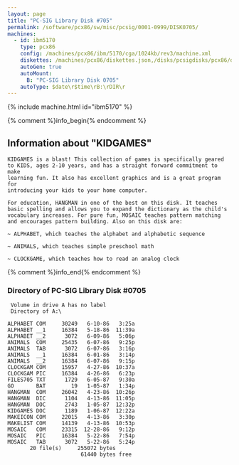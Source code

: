 ```yaml
---
layout: page
title: "PC-SIG Library Disk #705"
permalink: /software/pcx86/sw/misc/pcsig/0001-0999/DISK0705/
machines:
  - id: ibm5170
    type: pcx86
    config: /machines/pcx86/ibm/5170/cga/1024kb/rev3/machine.xml
    diskettes: /machines/pcx86/diskettes.json,/disks/pcsigdisks/pcx86/diskettes.json
    autoGen: true
    autoMount:
      B: "PC-SIG Library Disk 0705"
    autoType: $date\r$time\rB:\rDIR\r
---
```


{% include machine.html id="ibm5170" %}

{% comment %}info_begin{% endcomment %}

## Information about "KIDGAMES"

    KIDGAMES is a blast! This collection of games is specifically geared
    to KIDS, ages 2-10 years, and has a straight forward commitment to make
    learning fun. It also has excellent graphics and is a great program for
    introducing your kids to your home computer.
    
    For education, HANGMAN in one of the best on this disk. It teaches
    basic spelling and allows you to expand the dictionary as the child's
    vocabulary increases. For pure fun, MOSAIC teaches pattern matching
    and encourages pattern building. Also on this disk are:
    
    ~ ALPHABET, which teaches the alphabet and alphabetic sequence
    
    ~ ANIMALS, which teaches simple preschool math
    
    ~ CLOCKGAME, which teaches how to read an analog clock
{% comment %}info_end{% endcomment %}


### Directory of PC-SIG Library Disk #0705

     Volume in drive A has no label
     Directory of A:\

    ALPHABET COM     30249   6-10-86   3:25a
    ALPHABET __1     16384   5-18-86  11:39a
    ALPHABET __2      3072   6-09-86   5:06p
    ANIMALS  COM     25435   6-07-86   9:25p
    ANIMALS  TAB      3072   6-07-86   3:16p
    ANIMALS  __1     16384   6-01-86   3:14p
    ANIMALS  __2     16384   6-07-86   9:15p
    CLOCKGAM COM     15957   4-27-86  10:37a
    CLOCKGAM PIC     16384   4-26-86   6:23p
    FILES705 TXT      1729   6-05-87   9:30a
    GO       BAT        19   1-05-87   1:34p
    HANGMAN  COM     26042   4-23-86  10:26p
    HANGMAN  DIC      1104   4-13-86  11:05p
    HANGMAN  DOC      2743   1-05-87  12:32p
    KIDGAMES DOC      1189   1-06-87  12:22a
    MAKEICON COM     22015   4-13-86   3:30p
    MAKELIST COM     14139   4-13-86  10:53p
    MOSAIC   COM     23315  12-28-86   9:12p
    MOSAIC   PIC     16384   5-22-86   7:54p
    MOSAIC   TAB      3072   5-22-86   5:24p
           20 file(s)     255072 bytes
                           61440 bytes free
